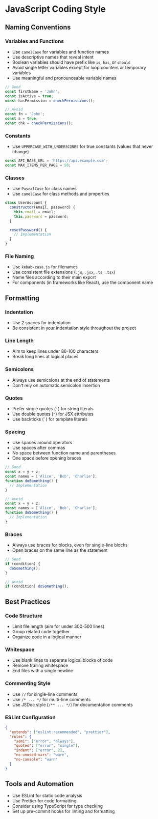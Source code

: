 # JavaScript Coding Style

## Naming Conventions

### Variables and Functions

- Use `camelCase` for variables and function names
- Use descriptive names that reveal intent
- Boolean variables should have prefix like `is`, `has`, or `should`
- Avoid single letter variables except for loop counters or temporary variables
- Use meaningful and pronounceable variable names

```javascript
// Good
const firstName = 'John';
const isActive = true;
const hasPermission = checkPermissions();

// Avoid
const fn = 'John';
const a = true;
const chk = checkPermissions();
```

### Constants

- Use `UPPERCASE_WITH_UNDERSCORES` for true constants (values that never change)

```javascript
const API_BASE_URL = 'https://api.example.com';
const MAX_ITEMS_PER_PAGE = 50;
```

### Classes

- Use `PascalCase` for class names
- Use `camelCase` for class methods and properties

```javascript
class UserAccount {
  constructor(email, password) {
    this.email = email;
    this.password = password;
  }

  resetPassword() {
    // Implementation
  }
}
```

### File Naming

- Use `kebab-case.js` for filenames
- Use consistent file extensions (`.js`, `.jsx`, `.ts`, `.tsx`)
- Name files according to their main export
- For components (in frameworks like React), use the component name

## Formatting

### Indentation

- Use 2 spaces for indentation
- Be consistent in your indentation style throughout the project

### Line Length

- Aim to keep lines under 80-100 characters
- Break long lines at logical places

### Semicolons

- Always use semicolons at the end of statements
- Don't rely on automatic semicolon insertion

### Quotes

- Prefer single quotes (`'`) for string literals
- Use double quotes (`"`) for JSX attributes
- Use backticks (`` ` ``) for template literals

### Spacing

- Use spaces around operators
- Use spaces after commas
- No space between function name and parentheses
- One space before opening braces

```javascript
// Good
const x = y + z;
const names = ['Alice', 'Bob', 'Charlie'];
function doSomething() {
  // Implementation
}

// Avoid
const x = y + z;
const names = ['Alice', 'Bob', 'Charlie'];
function doSomething() {
  // Implementation
}
```

### Braces

- Always use braces for blocks, even for single-line blocks
- Open braces on the same line as the statement

```javascript
// Good
if (condition) {
  doSomething();
}

// Avoid
if (condition) doSomething();
```

## Best Practices

### Code Structure

- Limit file length (aim for under 300-500 lines)
- Group related code together
- Organize code in a logical manner

### Whitespace

- Use blank lines to separate logical blocks of code
- Remove trailing whitespace
- End files with a single newline

### Commenting Style

- Use `//` for single-line comments
- Use `/* ... */` for multi-line comments
- Use JSDoc style (`/** ... */`) for documentation comments

### ESLint Configuration

```json
{
  "extends": ["eslint:recommended", "prettier"],
  "rules": {
    "semi": ["error", "always"],
    "quotes": ["error", "single"],
    "indent": ["error", 2],
    "no-unused-vars": "warn",
    "no-console": "warn"
  }
}
```

## Tools and Automation

- Use ESLint for static code analysis
- Use Prettier for code formatting
- Consider using TypeScript for type checking
- Set up pre-commit hooks for linting and formatting
